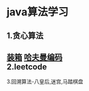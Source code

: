 java算法学习
==========
1.贪心算法<br>
----------
[装箱](https://github.com/just-like-before/algorithm-java/tree/master/encasement)     [哈夫曼编码](https://github.com/just-like-before/algorithm-java/tree/master/huffman)<br>
2.leetcode
---------
3.回溯算法-八皇后,迷宫,马踏棋盘
